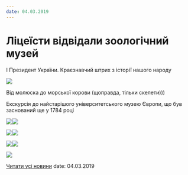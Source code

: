 ```yaml
---
date: 04.03.2019
---
```

# Ліцеїсти відвідали зоологічний музей

І Президент України. Краєзнавчий штрих з історії нашого народу

![](/images/blog/ліцеїсти-відвідали-зоологічний-музей/1.jpg)

Від молюска до морської корови (щоправда, тільки скелети)))

Екскурсія до найстарішого університетського музею Європи, що був заснований ще у 1784 році

![](/images/blog/ліцеїсти-відвідали-зоологічний-музей/9.jpg)![](/images/blog/ліцеїсти-відвідали-зоологічний-музей/12.jpg)

![](/images/blog/ліцеїсти-відвідали-зоологічний-музей/2.jpg)![](/images/blog/ліцеїсти-відвідали-зоологічний-музей/5.jpg)

![](/images/blog/ліцеїсти-відвідали-зоологічний-музей/6.jpg)![](/images/blog/ліцеїсти-відвідали-зоологічний-музей/3.jpg)

![](/images/blog/ліцеїсти-відвідали-зоологічний-музей/11.jpg)

[Читати усі новини](/news)
date: 04.03.2019
